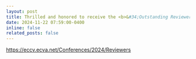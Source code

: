 ```yaml
---
layout: post
title: Thrilled and honored to receive the <b>&#34;Outstanding Reviewer Award&#34;</b> from the Program Committee of the <b>European Conference on Computer Vision</b> (<b>ECCV</b>) 2024!
date: 2024-11-22 07:59:00-0400
inline: false
related_posts: false
---
```


<a href="https://eccv.ecva.net/Conferences/2024/Reviewers">https&#58;&#47;&#47;eccv.ecva.net&#47;Conferences&#47;2024&#47;Reviewers<a>
